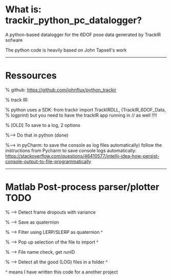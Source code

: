 # What is: trackir_python_pc_datalogger?

A python-based datalogger for the 6DOF pose data generated by TrackIR sofware

The python code is heavily based on John Tapsell's work 

----

# Ressources

% github: https://github.com/johnflux/python_trackir

% track IR:

% python uses a SDK: from trackir import TrackIRDLL, (TrackIR_6DOF_Data,
% logprint) but you need to have the trackIR app running in // as well !!!!

% [OLD] To save to a log, 2 options

%--> Do that in python (done)

%--> in pyCharm: to save the console as log files automatically) follow the instructions from Pycharm to save console logs automatically: https://stackoverflow.com/questions/46410577/intellij-idea-how-persist-console-output-to-file-programmatically

----

# Matlab Post-process parser/plotter TODO

% --> Detect frame dropouts with variance

% --> Save as quaternion

% --> Filter using LERP/SLERP as quaternion ^


% -->  Pop up selection of the file to import ^

% -->  File name check, get runID

% -->  Detect all the good (LOG) files in a folder ^

^ means I have written this code for a another project
